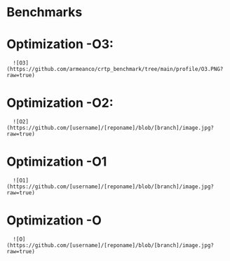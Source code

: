 # Benchmarks

# Optimization -O3:
      ![O3](https://github.com/armeanco/crtp_benchmark/tree/main/profile/O3.PNG?raw=true)
# Optimization -O2:
      ![O2](https://github.com/[username]/[reponame]/blob/[branch]/image.jpg?raw=true)
# Optimization -O1
      ![O1](https://github.com/[username]/[reponame]/blob/[branch]/image.jpg?raw=true)
# Optimization -O
      ![O](https://github.com/[username]/[reponame]/blob/[branch]/image.jpg?raw=true)

